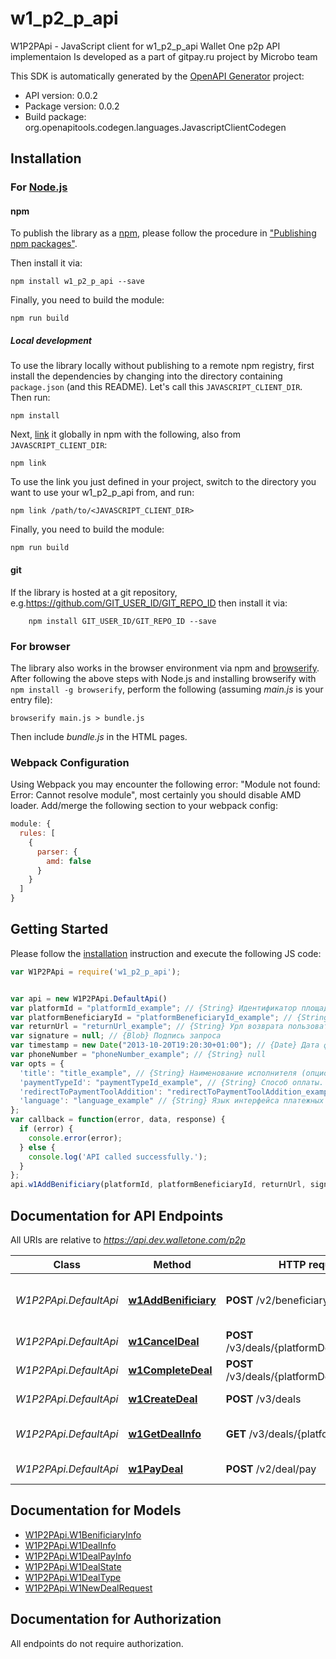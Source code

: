 # w1_p2_p_api

W1P2PApi - JavaScript client for w1_p2_p_api
Wallet One p2p API implementaion Is developed as a part of gitpay.ru project by Microbo team

This SDK is automatically generated by the [OpenAPI Generator](https://openapi-generator.tech) project:

- API version: 0.0.2
- Package version: 0.0.2
- Build package: org.openapitools.codegen.languages.JavascriptClientCodegen

## Installation

### For [Node.js](https://nodejs.org/)

#### npm

To publish the library as a [npm](https://www.npmjs.com/), please follow the procedure in ["Publishing npm packages"](https://docs.npmjs.com/getting-started/publishing-npm-packages).

Then install it via:

```shell
npm install w1_p2_p_api --save
```

Finally, you need to build the module:

```shell
npm run build
```

##### Local development

To use the library locally without publishing to a remote npm registry, first install the dependencies by changing into the directory containing `package.json` (and this README). Let's call this `JAVASCRIPT_CLIENT_DIR`. Then run:

```shell
npm install
```

Next, [link](https://docs.npmjs.com/cli/link) it globally in npm with the following, also from `JAVASCRIPT_CLIENT_DIR`:

```shell
npm link
```

To use the link you just defined in your project, switch to the directory you want to use your w1_p2_p_api from, and run:

```shell
npm link /path/to/<JAVASCRIPT_CLIENT_DIR>
```

Finally, you need to build the module:

```shell
npm run build
```

#### git

If the library is hosted at a git repository, e.g.https://github.com/GIT_USER_ID/GIT_REPO_ID
then install it via:

```shell
    npm install GIT_USER_ID/GIT_REPO_ID --save
```

### For browser

The library also works in the browser environment via npm and [browserify](http://browserify.org/). After following
the above steps with Node.js and installing browserify with `npm install -g browserify`,
perform the following (assuming *main.js* is your entry file):

```shell
browserify main.js > bundle.js
```

Then include *bundle.js* in the HTML pages.

### Webpack Configuration

Using Webpack you may encounter the following error: "Module not found: Error:
Cannot resolve module", most certainly you should disable AMD loader. Add/merge
the following section to your webpack config:

```javascript
module: {
  rules: [
    {
      parser: {
        amd: false
      }
    }
  ]
}
```

## Getting Started

Please follow the [installation](#installation) instruction and execute the following JS code:

```javascript
var W1P2PApi = require('w1_p2_p_api');


var api = new W1P2PApi.DefaultApi()
var platformId = "platformId_example"; // {String} Идентификатор площадки
var platformBeneficiaryId = "platformBeneficiaryId_example"; // {String} Идентификатор исполнителя на стороне площадки
var returnUrl = "returnUrl_example"; // {String} Урл возврата пользователя
var signature = null; // {Blob} Подпись запроса
var timestamp = new Date("2013-10-20T19:20:30+01:00"); // {Date} Дата формирования запроса в часовом поясе UTC+0
var phoneNumber = "phoneNumber_example"; // {String} null
var opts = {
  'title': "title_example", // {String} Наименование исполнителя (опционально)
  'paymentTypeId': "paymentTypeId_example", // {String} Способ оплаты. Перейти к добавлению/выбору инструмента оплаты конкретного способа. Если не передан выбирается способ по умолчанию.
  'redirectToPaymentToolAddition': "redirectToPaymentToolAddition_example", // {String} Перейти сразу к добавлению нового инструмента. Происходит при передаче значения 'True'.
  'language': "language_example" // {String} Язык интерфейса платежных страниц. Доступны ru, en.
};
var callback = function(error, data, response) {
  if (error) {
    console.error(error);
  } else {
    console.log('API called successfully.');
  }
};
api.w1AddBenificiary(platformId, platformBeneficiaryId, returnUrl, signature, timestamp, phoneNumber, opts, callback);

```

## Documentation for API Endpoints

All URIs are relative to *https://api.dev.walletone.com/p2p*

Class | Method | HTTP request | Description
------------ | ------------- | ------------- | -------------
*W1P2PApi.DefaultApi* | [**w1AddBenificiary**](docs/DefaultApi.md#w1AddBenificiary) | **POST** /v2/beneficiary | Добавление (привязка) карты исполнителя
*W1P2PApi.DefaultApi* | [**w1CancelDeal**](docs/DefaultApi.md#w1CancelDeal) | **POST** /v3/deals/{platformDealId}/cancel | Отмена  сделки
*W1P2PApi.DefaultApi* | [**w1CompleteDeal**](docs/DefaultApi.md#w1CompleteDeal) | **POST** /v3/deals/{platformDealId}/complete | Завершение сделки
*W1P2PApi.DefaultApi* | [**w1CreateDeal**](docs/DefaultApi.md#w1CreateDeal) | **POST** /v3/deals | Регистрация сделки
*W1P2PApi.DefaultApi* | [**w1GetDealInfo**](docs/DefaultApi.md#w1GetDealInfo) | **GET** /v3/deals/{platformDealId} | Получение статуса сделки
*W1P2PApi.DefaultApi* | [**w1PayDeal**](docs/DefaultApi.md#w1PayDeal) | **POST** /v2/deal/pay | Оплата сделки


## Documentation for Models

 - [W1P2PApi.W1BenificiaryInfo](docs/W1BenificiaryInfo.md)
 - [W1P2PApi.W1DealInfo](docs/W1DealInfo.md)
 - [W1P2PApi.W1DealPayInfo](docs/W1DealPayInfo.md)
 - [W1P2PApi.W1DealState](docs/W1DealState.md)
 - [W1P2PApi.W1DealType](docs/W1DealType.md)
 - [W1P2PApi.W1NewDealRequest](docs/W1NewDealRequest.md)


## Documentation for Authorization

All endpoints do not require authorization.
